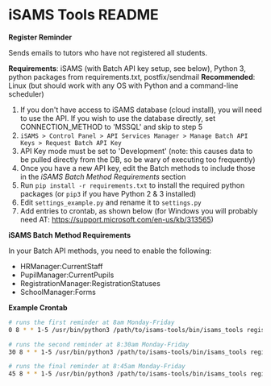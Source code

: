 iSAMS Tools README
==================

**Register Reminder**

Sends emails to tutors who have not registered all students.

**Requirements**: iSAMS (with Batch API key setup, see below), Python 3, python packages from requirements.txt, postfix/sendmail
**Recommended**: Linux (but should work with any OS with Python and a command-line scheduler)

1. If you don't have access to iSAMS database (cloud install), you will need to use the API. If you wish to use the database directly, set CONNECTION_METHOD to 'MSSQL' and skip to step 5
1. `iSAMS > Control Panel > API Services Manager > Manage Batch API Keys > Request Batch API Key`
1. API Key mode must be set to 'Development' (note: this causes data to be pulled directly from the DB, so be wary of executing too frequently)
1. Once you have a new API key, edit the Batch methods to include those in the *iSAMS Batch Method Requirements* section
1. Run `pip install -r requirements.txt` to install the required python packages (or `pip3` if you have Python 2 & 3 installed)
1. Edit `settings_example.py` and rename it to `settings.py`
1. Add entries to crontab, as shown below (for Windows you will probably need AT: https://support.microsoft.com/en-us/kb/313565)

**iSAMS Batch Method Requirements**

In your Batch API methods, you need to enable the following:

* HRManager:CurrentStaff
* PupilManager:CurrentPupils
* RegistrationManager:RegistrationStatuses
* SchoolManager:Forms

**Example Crontab**

```bash
# runs the first reminder at 8am Monday-Friday
0 8 * * 1-5 /usr/bin/python3 /path/to/isams-tools/bin/isams_tools register_reminder --args 1 >/dev/null 2>&1 

# runs the second reminder at 8:30am Monday-Friday
30 8 * * 1-5 /usr/bin/python3 /path/to/isams-tools/bin/isams_tools register_reminder --args 2 >/dev/null 2>&1 

# runs the final reminder at 8:45am Monday-Friday
45 8 * * 1-5 /usr/bin/python3 /path/to/isams-tools/bin/isams_tools register_reminder --args 3 >/dev/null 2>&1
```

